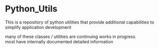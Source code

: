 # Python_Utils
This is a repository of python utilities that provide additional capabilities to simplify application development

many of these classes / utilities are continuing works in progress.  
most have internally documented detailed information


